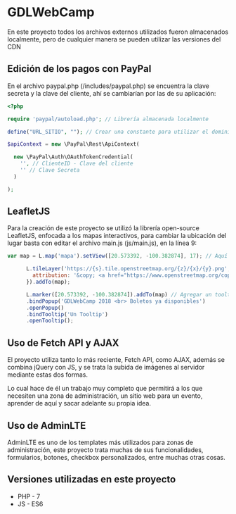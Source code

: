 ﻿# GDLWebCamp

En este proyecto todos los archivos externos utilizados fueron almacenados localmente, pero de cualquier manera se pueden utilizar las versiones del CDN

## Edición de los pagos con PayPal

En el archivo paypal.php (/includes/paypal.php) se encuentra la clave secreta y la clave del cliente, ahí se cambiarían por las de su aplicación:

```php
<?php

require 'paypal/autoload.php'; // Librería almacenada localmente

define("URL_SITIO", ""); // Crear una constante para utilizar el dominio general del sitio, por ejemplo 'http://localhost/gdlwebcamp'

$apiContext = new \PayPal\Rest\ApiContext(

  new \PayPal\Auth\OAuthTokenCredential(
    '', // ClienteID - Clave del cliente
    '' // Clave Secreta
  )

);
```

## LeafletJS

Para la creación de este proyecto se utilizó la librería open-source LeafletJS, enfocada a los mapas interactivos, para cambiar la ubicación del lugar basta con editar el archivo main.js (js/main.js), en la línea 9:

```js
var map = L.map('mapa').setView([20.573392, -100.382874], 17); // Aquí se cambian las coordenadas por las que requeridas

      L.tileLayer('https://{s}.tile.openstreetmap.org/{z}/{x}/{y}.png', {
        attribution: '&copy; <a href="https://www.openstreetmap.org/copyright">OpenStreetMap</a> contributors'
      }).addTo(map);

      L.marker([20.573392, -100.382874]).addTo(map) // Agregar un tooltip, un mensaje flotante con información relevante del evento
      .bindPopup('GDLWebCamp 2018 <br> Boletos ya disponibles')
      .openPopup()
      .bindTooltip('Un Tooltip')
      .openTooltip();
```

## Uso de Fetch API y AJAX

El proyecto utiliza tanto lo más reciente, Fetch API, como AJAX, además se combina jQuery con JS, y se trata la subida de imágenes al servidor mediante estas dos formas.

Lo cual hace de él un trabajo muy completo que permitirá a los que necesiten una zona de administración, un sitio web para un evento, aprender de aquí y sacar adelante su propia idea.

## Uso de AdminLTE

AdminLTE es uno de los templates más utilizados para zonas de administración, este proyecto trata muchas de sus funcionalidades, formularios, botones, checkbox personalizados, entre muchas otras cosas.

## Versiones utilizadas en este proyecto

- PHP - 7
- JS - ES6